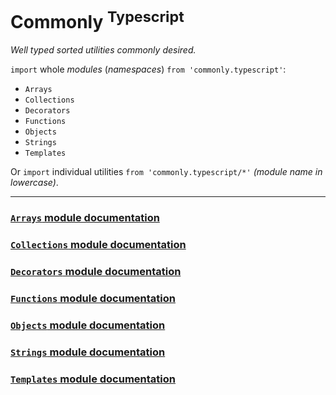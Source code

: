 Commonly <sup>Typescript</sup>
===

*Well typed sorted utilities commonly desired.*

`import` whole *modules* (*namespaces*) `from 'commonly.typescript'`:

- `Arrays`
- `Collections`
- `Decorators`
- `Functions`
- `Objects`
- `Strings`
- `Templates`

Or `import` individual utilities `from 'commonly.typescript/*'` *(module name in lowercase)*.

---

### [`Arrays` module documentation](./arrays.readme.md)
### [`Collections` module documentation](./collections.readme.md)
### [`Decorators` module documentation](./decorators.readme.md)
### [`Functions` module documentation](./functions.readme.md)
### [`Objects` module documentation](./objects.readme.md)
### [`Strings` module documentation](./strings.readme.md)
### [`Templates` module documentation](./templates.readme.md)
